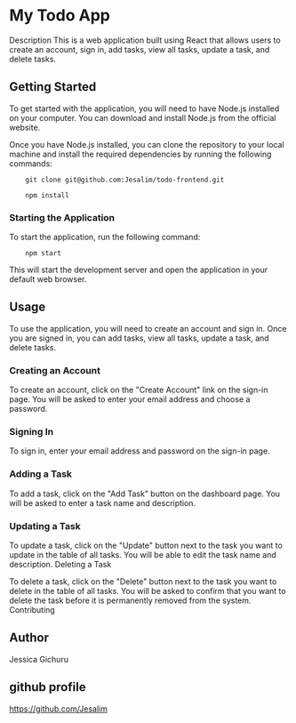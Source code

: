 # My Todo App
Description
This is a web application built using React that allows users to create an account, sign in, add tasks, view all tasks, update a task, and delete tasks.

## Getting Started
To get started with the application, you will need to have Node.js installed on your computer. You can download and install Node.js from the official website.

Once you have Node.js installed, you can clone the repository to your local machine and install the required dependencies by running the following commands:

        git clone git@github.com:Jesalim/todo-frontend.git

        npm install
### Starting the Application
To start the application, run the following command:

        npm start
This will start the development server and open the application in your default web browser.

## Usage
To use the application, you will need to create an account and sign in. Once you are signed in, you can add tasks, view all tasks, update a task, and delete tasks.

### Creating an Account
To create an account, click on the "Create Account" link on the sign-in page. You will be asked to enter your email address and choose a password.

### Signing In
To sign in, enter your email address and password on the sign-in page.

### Adding a Task
To add a task, click on the "Add Task" button on the dashboard page. You will be asked to enter a task name and description.

### Updating a Task
To update a task, click on the "Update" button next to the task you want to update in the table of all tasks. You will be able to edit the task name and description. Deleting a Task

To delete a task, click on the "Delete" button next to the task you want to delete in the table of all tasks. You will be asked to confirm that you want to delete the task before it is permanently removed from the system. Contributing



## Author
Jessica Gichuru

## github profile
https://github.com/Jesalim